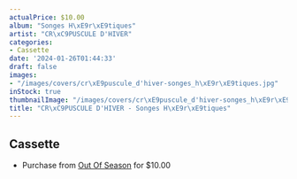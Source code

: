 ```yaml
---
actualPrice: $10.00
album: "Songes H\xE9r\xE9tiques"
artist: "CR\xC9PUSCULE D'HIVER"
categories:
- Cassette
date: '2024-01-26T01:44:33'
draft: false
images:
- "/images/covers/cr\xE9puscule_d'hiver-songes_h\xE9r\xE9tiques.jpg"
inStock: true
thumbnailImage: "/images/covers/cr\xE9puscule_d'hiver-songes_h\xE9r\xE9tiques-thumb.jpg"
title: "CR\xC9PUSCULE D'HIVER - Songes H\xE9r\xE9tiques"
---
```


## Cassette
* Purchase from [Out Of Season](https://www.outofseasonlabel.com/products/crepuscule-dhiver-songes-heretiques-pro-tape) for $10.00
